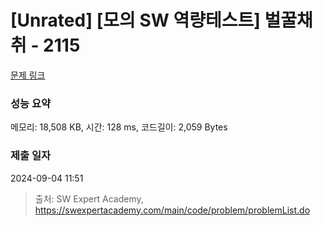 # [Unrated] [모의 SW 역량테스트] 벌꿀채취 - 2115 

[문제 링크](https://swexpertacademy.com/main/code/problem/problemDetail.do?contestProbId=AV5V4A46AdIDFAWu) 

### 성능 요약

메모리: 18,508 KB, 시간: 128 ms, 코드길이: 2,059 Bytes

### 제출 일자

2024-09-04 11:51



> 출처: SW Expert Academy, https://swexpertacademy.com/main/code/problem/problemList.do